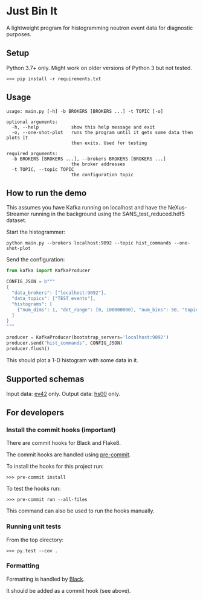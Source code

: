 # Just Bin It

A lightweight program for histogramming neutron event data for diagnostic purposes.

## Setup
Python 3.7+ only. Might work on older versions of Python 3 but not tested.

```
>>> pip install -r requirements.txt
```

## Usage

```
usage: main.py [-h] -b BROKERS [BROKERS ...] -t TOPIC [-o]

optional arguments:
  -h, --help            show this help message and exit
  -o, --one-shot-plot   runs the program until it gets some data then plots it
                        then exits. Used for testing

required arguments:
  -b BROKERS [BROKERS ...], --brokers BROKERS [BROKERS ...]
                        the broker addresses
  -t TOPIC, --topic TOPIC
                        the configuration topic
```


## How to run the demo
This assumes you have Kafka running on localhost and have the NeXus-Streamer
running in the background using the SANS_test_reduced.hdf5 dataset.

Start the histogrammer:
```
python main.py --brokers localhost:9092 --topic hist_commands --one-shot-plot
```

Send the configuration:

```python
from kafka import KafkaProducer

CONFIG_JSON = b"""
{
  "data_brokers": ["localhost:9092"],
  "data_topics": ["TEST_events"],
  "histograms": [
    {"num_dims": 1, "det_range": [0, 100000000], "num_bins": 50, "topic": "topic1"}
  ]
}
"""

producer = KafkaProducer(bootstrap_servers='localhost:9092')
producer.send("hist_commands", CONFIG_JSON)
producer.flush()
```

This should plot a 1-D histogram with some data in it.

## Supported schemas

Input data: [ev42](https://github.com/ess-dmsc/streaming-data-types) only.
Output data: [hs00](https://github.com/ess-dmsc/streaming-data-types) only.

## For developers

### Install the commit hooks (important)
There are commit hooks for Black and Flake8.

The commit hooks are handled using [pre-commit](https://pre-commit.com).

To install the hooks for this project run:
```
>>> pre-commit install
```

To test the hooks run:
```
>>> pre-commit run --all-files
```
This command can also be used to run the hooks manually.

### Running unit tests
From the top directory:
```
>>> py.test --cov .
```

### Formatting
Formatting is handled by [Black](https://black.readthedocs.io/en/stable/).

It should be added as a commit hook (see above).
